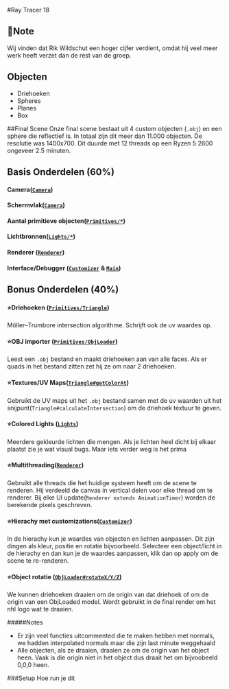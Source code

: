 #Ray Tracer 18

## 📒Note
Wij vinden dat Rik Wildschut een hoger cijfer verdient, omdat hij veel meer werk heeft verzet dan de rest van de groep.

## Objecten
- Driehoeken 
- Spheres 
- Planes 
- Box 

##Final Scene
Onze final scene bestaat uit 4 custom objecten (`.obj`) en een sphere die reflectief is.
In totaal zijn dit meer dan 11.000 objecten.
De resolutie was 1400x700.
Dit duurde met 12 threads op een Ryzen 5 2600 ongeveer 2.5 minuten.


## Basis Onderdelen (60%)
#### Camera([`Camera`](./RayTracer/src/RayTracer18/Camera.java))
#### Schermvlak([`Camera`](./RayTracer/src/RayTracer18/Camera.java))
#### Aantal primitieve objecten([`Primitives/*`](./RayTracer/src/RayTracer18/Primitives))
#### Lichtbronnen([`Lights/*`](./RayTracer/src/RayTracer18/Lights))
#### Renderer ([`Renderer`](./RayTracer/src/RayTracer18/Renderer.java))
#### Interface/Debugger ([`Customizer`](./RayTracer/src/RayTracer18/Customizer.java) & [`Main`](./RayTracer/src/RayTracer18/Main.java))




## Bonus Onderdelen (40%)
#### ⭐Driehoeken ([`Primitives/Triangle`](./RayTracer/src/RayTracer18/Primitives/Triangle.java))
Möller–Trumbore intersection algorithme. Schrijft ook de uv waardes op.
#### ⭐OBJ importer ([`Primitives/ObjLoader`](./RayTracer/src/RayTracer18/Primitives/ObjLoader.java))
Leest een `.obj` bestand en maakt driehoeken aan van alle faces.
Als er quads in het bestand zitten zet hij ze om naar 2 driehoeken.
#### ⭐Textures/UV Maps([`Triangle#getColorAt`](./RayTracer/src/RayTracer18/Primitives/Triangle.java))
Gebruikt de UV maps uit het `.obj` bestand samen met de uv waarden uit het snijpunt(`Triangle#calculateIntersection`) om de driehoek textuur te geven.

#### ⭐Colored Lights ([`Lights`](./RayTracer/src/RayTracer18/Lights))
Meerdere gekleurde lichten die mengen. Als je lichten heel dicht bij elkaar plaatst zie je wat visual bugs.
Maar iets verder weg is het prima


#### ⭐Multithreading([`Renderer`](./RayTracer/src/RayTracer18/Renderer.java))
Gebruikt alle threads die het huidige systeem heeft om de scene te renderen.
Hij verdeeld de canvas in vertical delen voor elke thread om te renderer.
Bij elke UI update(`Renderer extends AnimationTimer`) worden de berekende pixels geschreven.

#### ⭐Hierachy met customizations([`Customizer`](./RayTracer/src/RayTracer18/Customizer.java))
In de hierachy kun je waardes van objecten en lichten aanpassen.
Dit zijn dingen als kleur, positie en rotatie bijvoorbeeld.
Selecteer een object/licht in de hierachy en dan kun je de waardes aanpassen, klik dan op apply om de scene te re-renderen.
#### ⭐Object rotatie ([`ObjLoader#rotateX/Y/Z`](./RayTracer/src/RayTracer18/Primitives/ObjLoader.java))
We kunnen driehoeken draaien om de origin van dat driehoek of om de origin van een ObjLoaded model.
Wordt gebruikt in de final render om het nhl logo wat te draaien.

#####Notes
- Er zijn veel functies uitcommented die te maken hebben met normals, we hadden interpolated normals maar die zijn last minute weggehaald
- Alle objecten, als ze draaien, draaien ze om de origin van het object heen. Vaak is die origin niet in het object dus draait het om bijvoobeeld 0,0,0 heen.

###Setup
Hoe run je dit